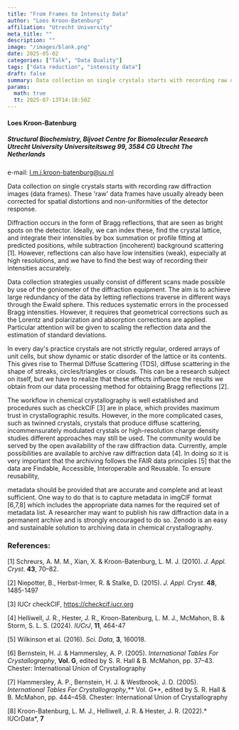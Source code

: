 ```yaml
---
title: "From Frames to Intensity Data"
author: "Loes Kroon-Batenburg"
affiliation: "Utrecht University"
meta_title: ""
description: ""
image: "/images/blank.png"
date: 2025-05-02
categories: ["Talk", "Data Quality"]
tags: ["data reduction", "intensity data"]
draft: false
summary: Data collection on single crystals starts with recording raw diffraction images (data frames). These 'raw' data frames have usually already been corrected for spatial distortions and non-uniformities of the detector response.
params:
  math: true
  tt: 2025-07-13T14:18:50Z
---
```


#### Loes Kroon-Batenburg

##### Structural Biochemistry, Bijvoet Centre for Biomolecular Research Utrecht University Universiteitsweg 99, 3584 CG Utrecht The Netherlands

e-mail: l.m.j.kroon-batenburg@uu.nl

Data collection on single crystals starts with recording raw diffraction images (data frames). These 'raw' data frames have usually already been corrected for spatial distortions and non-uniformities of the detector response.

Diffraction occurs in the form of Bragg reflections, that are seen as bright spots on the detector. Ideally, we can index these, find the crystal lattice, and integrate their intensities by box summation or profile fitting at predicted positions, while subtraction (incoherent) background scattering [1]. However, reflections can also have low intensities (weak), especially at high resolutions, and we have to find the best way of recording their intensities accurately.

Data collection strategies usually consist of different scans made possible by use of the goniometer of the diffraction equipment. The aim is to achieve large redundancy of the data by letting reflections traverse in different ways through the Ewald sphere. This reduces systematic errors in the processed Bragg intensities. However, it requires that geometrical corrections such as the Lorentz and polarization and absorption corrections are applied. Particular attention will be given to scaling the reflection data and the estimation of standard deviations.

In every day's practice crystals are not strictly regular, ordered arrays of unit cells, but show dynamic or static disorder of the lattice or its contents. This gives rise to Thermal Diffuse Scattering (TDS), diffuse scattering in the shape of streaks, circles/triangles or clouds. This can be a research subject on itself, but we have to realize that these effects influence the results we obtain from our data processing method for obtaining Bragg reflections [2].

The workflow in chemical crystallography is well established and procedures such as checkCIF [3] are in place, which provides maximum trust in crystallographic results. However, in the more complicated cases, such as twinned crystals, crystals that produce diffuse scattering, incommensurately modulated crystals or high-resolution charge density studies different approaches may still be used. The community would be served by the open availability of the raw diffraction data. Currently, ample possibilities are available to archive raw diffraction data [4]. In doing so it is very important that the archiving follows the FAIR data principles [5] that the data are Findable, Accessible, Interoperable and Reusable. To ensure reusability,

metadata should be provided that are accurate and complete and at least sufficient. One way to do that is to capture metadata in imgCIF format [6,7,8] which includes the appropriate data names for the required set of metadata list. A researcher may want to publish his raw diffraction data in a permanent archive and is strongly encouraged to do so. Zenodo is an easy and sustainable solution to archiving data in chemical crystallography.

### References:

[1] Schreurs, A. M. M., Xian, X. & Kroon-Batenburg, L. M. J. (2010). *J. Appl. Cryst*. **43**, 70–82.

[2] Niepotter, B., Herbst-Irmer, R. & Stalke, D. (2015). *J. Appl. Cryst*. **48**, 1485-1497

[3] IUCr checkCIF, <https://checkcif.iucr.org>

[4] Helliwell, J. R., Hester, J. R., Kroon-Batenburg, L. M. J., McMahon, B. & Storm, S. L. S. (2024). *IUCrJ*, **11**, 464-47

[5] Wilkinson et al. (2016). *Sci. Data*, **3**, 160018.

[6] Bernstein, H. J. & Hammersley, A. P. (2005). *International Tables For Crystallography*, **Vol. G**, edited by S. R. Hall & B. McMahon, pp. 37–43. Chester: International Union of Crystallography

[7] Hammersley, A. P., Bernstein, H. J. & Westbrook, J. D. (2005). *International Tables For Crystallography*,** Vol. G**, edited by S. R. Hall & B. McMahon, pp. 444–458. Chester: International Union of Crystallography

[8] Kroon-Batenburg, L. M. J., Helliwell, J. R. & Hester, J. R. (2022).* IUCrData*, **7**